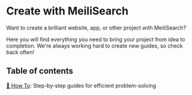 # Create with MeiliSearch

Want to create a brilliant website, app, or other project with MeiliSearch?

Here you will find everything you need to bring your project from idea to completion.
We're always working hard to create new guides, so check back often!

## Table of contents

[📜 How To](/create/how_to): Step-by-step guides for efficient problem-solving
